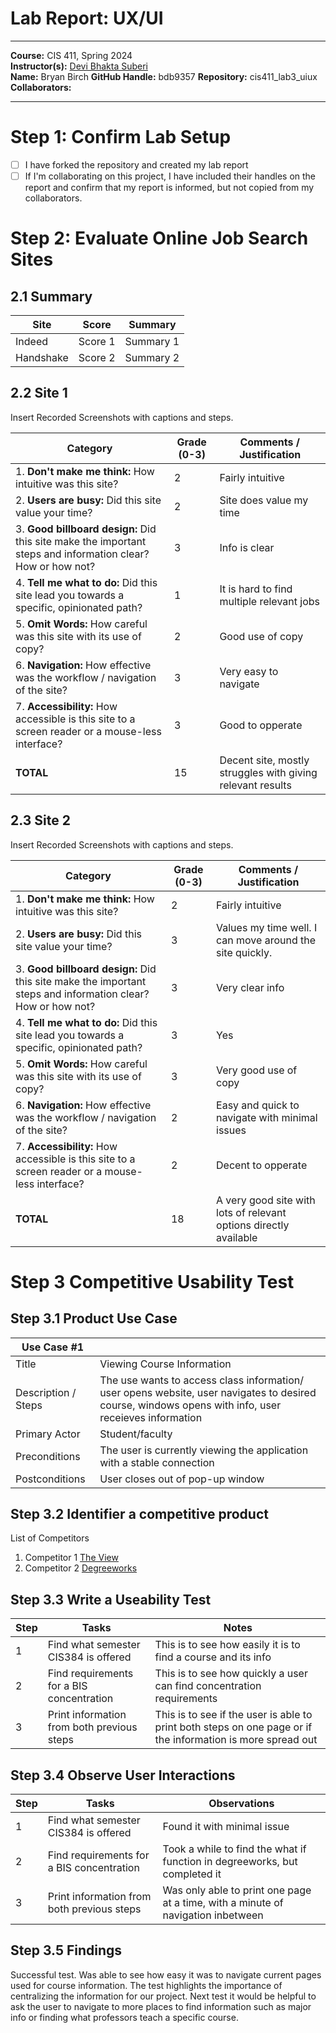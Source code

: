 # Lab Report: UX/UI
___
**Course:** CIS 411, Spring 2024  
**Instructor(s):** [Devi Bhakta Suberi](https://github.com/dsuberi)  
**Name:** Bryan Birch
**GitHub Handle:** bdb9357 
**Repository:** cis411_lab3_uiux  
**Collaborators:**   
___

# Step 1: Confirm Lab Setup
- [ ] I have forked the repository and created my lab report
- [ ] If I'm collaborating on this project, I have included their handles on the report and confirm that my report is informed, but not copied from my collaborators.

# Step 2: Evaluate Online Job Search Sites

## 2.1 Summary
| Site | Score | Summary |
|---|---|---|
| Indeed | Score 1 | Summary 1 |
| Handshake | Score 2 | Summary 2 |

## 2.2 Site 1
Insert Recorded Screenshots with captions and steps.

| Category | Grade (0-3) | Comments / Justification |
|---|---|---|
| 1. **Don't make me think:** How intuitive was this site? | 2 | Fairly intuitive |
| 2. **Users are busy:** Did this site value your time?  |  2 | Site does value my time |
| 3. **Good billboard design:** Did this site make the important steps and information clear? How or how not? | 3 | Info is clear |
| 4. **Tell me what to do:** Did this site lead you towards a specific, opinionated path? | 1 | It is hard to find multiple relevant jobs |
| 5. **Omit Words:** How careful was this site with its use of copy? | 2 | Good use of copy |
| 6. **Navigation:** How effective was the workflow / navigation of the site? | 3 | Very easy to navigate  |
| 7. **Accessibility:** How accessible is this site to a screen reader or a mouse-less interface? | 3 | Good to opperate |
| **TOTAL** | 15  | Decent site, mostly struggles with giving relevant results  |

## 2.3 Site 2
Insert Recorded Screenshots with captions and steps.

| Category | Grade (0-3) | Comments / Justification |
|---|---|---|
| 1. **Don't make me think:** How intuitive was this site? | 2 | Fairly intuitive |
| 2. **Users are busy:** Did this site value your time?  | 3 | Values my time well. I can move around the site quickly. |
| 3. **Good billboard design:** Did this site make the important steps and information clear? How or how not? | 3 | Very clear info |
| 4. **Tell me what to do:** Did this site lead you towards a specific, opinionated path? | 3 | Yes |
| 5. **Omit Words:** How careful was this site with its use of copy? | 3 | Very good use of copy |
| 6. **Navigation:** How effective was the workflow / navigation of the site? | 2 | Easy and quick to navigate with minimal issues |
| 7. **Accessibility:** How accessible is this site to a screen reader or a mouse-less interface? | 2 | Decent to opperate |
| **TOTAL** | 18 | A very good site with lots of relevant options directly available |


# Step 3 Competitive Usability Test

## Step 3.1 Product Use Case

| Use Case #1 | |
|---|---|
| Title | Viewing Course Information |
| Description / Steps |The use wants to access class information/ user opens website, user navigates to desired course, windows opens with info, user receieves information|
| Primary Actor |Student/faculty|
| Preconditions | The user is currently viewing the application with a stable connection |
| Postconditions | User closes out of pop-up window |

## Step 3.2 Identifier a competitive product

List of Competitors
1. Competitor 1 [The View](https://ssb8c.messiah.edu/ssb8/mc_schdlist.P_Schedule_List_Init?TERM_IN=200810)
2. Competitor 2 [Degreeworks](https://degreeworks-c.messiah.edu:8441/worksheets/WEB31)

## Step 3.3 Write a Useability Test

| Step | Tasks | Notes |
|---|---|---|
| 1 |  Find what semester CIS384 is offered | This is to see how easily it is to find a course and its info |
| 2 |  Find requirements for a BIS concentration | This is to see how quickly a user can find concentration requirements |
| 3 |  Print information from both previous steps | This is to see if the user is able to print both steps on one page or if the information is more spread out |

## Step 3.4 Observe User Interactions

| Step | Tasks | Observations |
|---|---|---|
| 1 | Find what semester CIS384 is offered  | Found it with minimal issue |
| 2 | Find requirements for a BIS concentration  | Took a while to find the what if function in degreeworks, but completed it |
| 3 | Print information from both previous steps  |  Was only able to print one page at a time, with a minute of navigation inbetween |


## Step 3.5 Findings
Successful test. Was able to see how easy it was to navigate current pages used for course information. The test highlights the importance of centralizing the information for our project. Next test it would be helpful to ask the user to navigate to more places to find information such as major info or finding what professors teach a specific course.